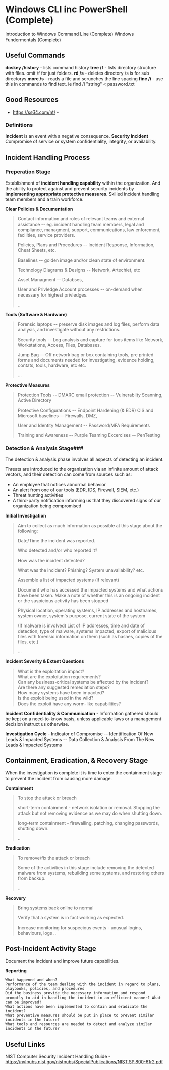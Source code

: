 # Windows CLI inc PowerShell (Complete)
Introduction to Windows Command Line (Complete)
Windows Fundermentals (Complete)

## Useful Commands 
**doskey /history** - lists command history
**tree /f** - lists directory structure with files. omit /f for just folders.
**rd /s** - deletes directory /s is for sub directorys
**more /s** - reads a file and scrunches the line spacing
**fine /i** - use this in commands to find text. ie find /i "string" < password.txt

## Good Resources 
- https://ss64.com/nt/ -




### Definitions
**Incident** is an event with a negative consequence. 
**Security Incident** Compromise of service or system confidentiality, integrity, or availability.


## Incident Handling Process  

### Preperation Stage ##
Establishment of **incident handling capability** within the organization. And the ability to protect against and prevent security incidents by **implementing appropriate protective measures**. Skilled incident handling team members and a train workforce. 


**Clear Policies & Documentation**
> Contact information and roles of relevant teams and external assistance -- eg. incident handling team members, legal and compliance, managment, support, communications, law enforcment, facilities, service providers.
>
> Policies, Plans and Procedures -- Incident Response, Information, Cheat Sheets, etc.
>
> Baselines -- golden image and/or clean state of environment.
>
> Technology Diagrams & Designs -- Network, Artechiet, etc
>
> Asset Managment -- Databses,
>
> User and Privledge Account processes -- on-demand when necessary for highest privledges.
>
>   ..


**Tools (Software & Hardware)**
> Forensic laptops -- preserve disk images and log files, perform data analysis, and investigate without any restrictions.
>
> Security tools -- Log analysis and capture for toos items like Network, Workstations, Access, Files, Databases.
>
> Jump Bag -- Off network bag or box containing tools, pre printed forms and documents needed for investigating, evidence holding, contats, tools, hardware, etc etc.
>
> ...  

**Protective Measures**
> Protection Tools -- DMARC email protection  --  Vulnerabilty Scanning, Active Directory
>
> Protective Configurations -- Endpoint Hardening (& EDR) CIS and Microsoft baselines -- Firewalls, DMZ, 
>
> User and Identity Management -- Password/MFA Requirements
>
> Training and Awareness --  Purple Teaming Excercises -- PenTesting



### Detection & Analysis Stage###
The detection & analysis phase involves all aspects of detecting an incident.  

Threats are introduced to the organization via an infinite amount of attack vectors, and their detection can come from sources such as:
- An employee that notices abnormal behavior
- An alert from one of our tools (EDR, IDS, Firewall, SIEM, etc.)
- Threat hunting activities
- A third-party notification informing us that they discovered signs of our organization being compromised


**Initial Investigation**
> Aim to collect as much information as possible at this stage about the following:
> 
> Date/Time the incident was reported.
> 
> Who detected and/or who reported it?
> 
> How was the incident detected?
> 
> What was the incident? Phishing? System unavailability? etc.
> 
> Assemble a list of impacted systems (if relevant)
> 
> Document who has accessed the impacted systems and what actions have been taken. Make a note of whether this is an ongoing incident or the suspicious activity has been stopped
> 
> Physical location, operating systems, IP addresses and hostnames, system owner, system's purpose, current state of the system
>
> (If malware is involved) List of IP addresses, time and date of detection, type of malware, systems impacted, export of malicious files with forensic information on them (such as hashes, copies of the files, etc.)
>
> ...  


**Incident Severity & Extent Questions**  
>   What is the exploitation impact?  
    What are the exploitation requirements?  
    Can any business-critical systems be affected by the incident?  
    Are there any suggested remediation steps?  
    How many systems have been impacted?  
    Is the exploit being used in the wild?  
    Does the exploit have any worm-like capabilities?  


**Incident Confidentiality & Communication** - Information gathered should be kept on a need-to-know basis, unless applicable laws or a management decision instruct us otherwise.  

**Investigation Cycle** - Indicator of Compromise -- Identification Of New Leads & Impacted Systems -- Data Collection & Analysis From The New Leads & Impacted Systems


## Containment, Eradication, & Recovery Stage ##
When the investigation is complete it is time to enter the containment stage to prevent the incident from causing more damage.


**Containment**
> To stop the attack or breach
>
> short-term containment - network isolation or removal. Stopping the attack but not removing evidence as we may do when shutting down.
>  
> long-term containment - firewalling, patching, changing passwords, shutting down.
>
> ..

**Eradication**
> To remove/fix the attack or breach
>
> Some of the activities in this stage include removing the detected malware from systems, rebuilding some systems, and restoring others from backup.
>
> ..

**Recovery**
> Bring systems back online to normal
>
> Verify that a system is in fact working as expected.
>
> Increase monitoring for suspecious events - unusual logins, behaviours, logs
> ..

## Post-Incident Activity Stage ##
Document the incident and improve future capabilities.

**Reporting**
> 
    What happened and when?
    Performance of the team dealing with the incident in regard to plans, playbooks, policies, and procedures
    Did the business provide the necessary information and respond promptly to aid in handling the incident in an efficient manner? What can be improved?
    What actions have been implemented to contain and eradicate the incident?
    What preventive measures should be put in place to prevent similar incidents in the future?
    What tools and resources are needed to detect and analyze similar incidents in the future?
>



## Useful Links ##  
NIST Computer Security
Incident Handling Guide - https://nvlpubs.nist.gov/nistpubs/SpecialPublications/NIST.SP.800-61r2.pdf  

